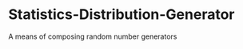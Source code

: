 Statistics-Distribution-Generator
=================================

A means of composing random number generators
